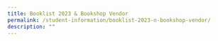 ```yaml
---
title: Booklist 2023 & Bookshop Vendor
permalink: /student-information/booklist-2023-n-bookshop-vendor/
description: ""
---
```

